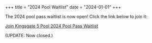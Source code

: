 +++
title = "2024 Pool Waitlist"
date = "2024-01-01"
+++

The 2024 pool pass waitlist is now open! Click the link below to join it:

[Join Kingsgate 5 Pool 2024 Pool Pass Waitlist](https://docs.google.com/forms/d/e/1FAIpQLSeDOt30nVp8qoZa2DvOLwhZeZ5kG1ng7g03E6afbvgSzR1fQg/viewform?usp=sf_link)

(UPDATE: Now closed.)
